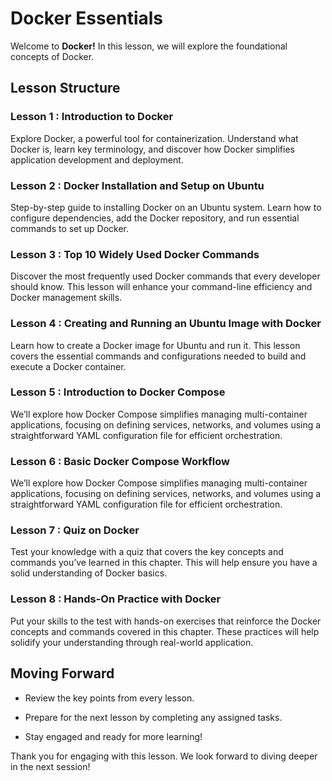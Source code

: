 # Docker Essentials

Welcome to **Docker!** In this lesson, we will explore the foundational concepts of Docker.


## Lesson Structure

### Lesson 1 : Introduction to Docker

Explore Docker, a powerful tool for containerization. Understand what Docker is, learn key terminology, and discover how Docker simplifies application development and deployment.


### Lesson 2 : Docker Installation and Setup on Ubuntu

Step-by-step guide to installing Docker on an Ubuntu system. Learn how to configure dependencies, add the Docker repository, and run essential commands to set up Docker.


### Lesson 3 : Top 10 Widely Used Docker Commands  

Discover the most frequently used Docker commands that every developer should know. This lesson will enhance your command-line efficiency and Docker management skills.

### Lesson 4 : Creating and Running an Ubuntu Image with Docker

Learn how to create a Docker image for Ubuntu and run it. This lesson covers the essential commands and configurations needed to build and execute a Docker container.

### Lesson 5 : Introduction to Docker Compose

We’ll explore how Docker Compose simplifies managing multi-container applications, focusing on defining services, networks, and volumes using a straightforward YAML configuration file for efficient orchestration.

### Lesson 6 :  Basic Docker Compose Workflow

We’ll explore how Docker Compose simplifies managing multi-container applications, focusing on defining services, networks, and volumes using a straightforward YAML configuration file for efficient orchestration.
  
### Lesson 7 : Quiz on Docker

  Test your knowledge with a quiz that covers the key concepts and commands you’ve learned in this chapter. This will help ensure you have a solid understanding of Docker basics.

  
### Lesson 8 : Hands-On Practice with Docker

Put your skills to the test with hands-on exercises that reinforce the Docker concepts and commands covered in this chapter. These practices will help solidify your understanding through real-world application.

## Moving Forward

- Review the key points from every lesson.

- Prepare for the next lesson by completing any assigned tasks.

- Stay engaged and ready for more learning!

Thank you for engaging with this lesson. We look forward to diving deeper in the next session!


<!--stackedit_data:
eyJoaXN0b3J5IjpbMjA1MTQxMzkzLC03MzI5MTc4NzIsLTczMj
kxNzg3Ml19
-->